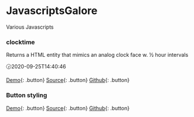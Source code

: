 # JavascriptsGalore
<link rel="stylesheet" href="src/button.css">


Various Javascripts

### clocktime

Returns a HTML entity that mimics an analog clock face w. ½ hour intervals

🕝2020-09-25T14:40:46 

[Demo](test/clocktime.test.html){: .button} [Source](src/clocktime.js){: .button} [Github](https://github.com/Clicketyclick/JavascriptsGalore/){: .button}


### Button styling

[Demo](test/button.test){: .button} [Source](src/button.css){: .button} [Github](https://github.com/Clicketyclick/JavascriptsGalore/){: .button}
